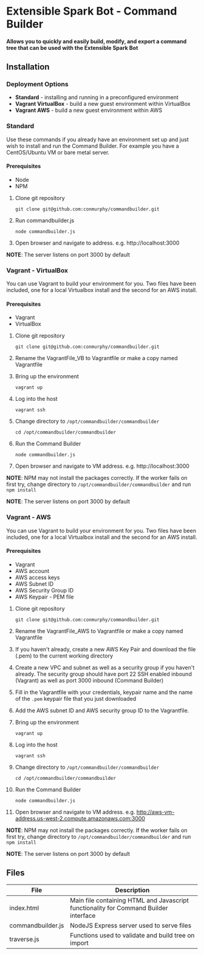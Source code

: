 # Extensible Spark Bot - Command Builder

#### Allows you to quickly and easily build, modify, and export a command tree that can be used with the Extensible Spark Bot

## Installation

### Deployment Options

* **Standard** - installing and running in a preconfigured environment
* **Vagrant VirtualBox** -  build a new guest environment within VirtualBox
* **Vagrant AWS** - build a new guest environment within AWS

### Standard

Use these commands if you already have an environment set up and just wish to install and run the Command Builder. For example you have a CentOS/Ubuntu VM or bare metal server.

#### Prerequisites
* Node
* NPM


1. Clone git repository
   
   `git clone git@github.com:conmurphy/commandbuilder.git`

2. Run commandbuilder.js

   `node commandbuilder.js`
3. Open browser and navigate to address. e.g. http://localhost:3000

**NOTE**: The server listens on port 3000 by default

### Vagrant - VirtualBox

You can use Vagrant to build your environment for you. Two files have been included, one for a local Virtualbox install and the second for an AWS install. 

#### Prerequisites
* Vagrant
* VirtualBox


1. Clone git repository
   
    `git clone git@github.com:conmurphy/commandbuilder.git`

2. Rename the VagrantFile_VB to Vagrantfile or make a copy named Vagrantfile
3. Bring up the environment
    
    `vagrant up`

4. Log into the host

    `vagrant ssh`

5. Change directory to `/opt/commandbuilder/commandbuilder`

    `cd /opt/commandbuilder/commandbuilder`

6. Run the Command Builder

    `node commandbuilder.js`
7. Open browser and navigate to VM address. e.g. http://localhost:3000

**NOTE**: NPM may not install the packages correctly. If the worker fails on first try, change directory to `/opt/commandbuilder/commandbuilder` and run `npm install`

**NOTE**: The server listens on port 3000 by default

### Vagrant - AWS

You can use Vagrant to build your environment for you. Two files have been included, one for a local Virtualbox install and the second for an AWS install.

#### Prerequisites
* Vagrant
* AWS account
* AWS access keys
* AWS Subnet ID
* AWS Security Group ID
* AWS Keypair - PEM file


1. Clone git repository
   
    `git clone git@github.com:conmurphy/commandbuilder.git`

2. Rename the VagrantFile_AWS to Vagrantfile or make a copy named Vagrantfile
3. If you haven't already, create a new AWS Key Pair and download the file (.pem) to the current working directory
4. Create a new VPC and subnet as well as a security group if you haven't already. The security group should have port 22 SSH enabled inbound (Vagrant) as well as port 3000 inbound (Command Builder)
5. Fill in the Vagrantfile with your credentials, keypair name and the name of the `.pem` keypair file that you just downloaded
6. Add the AWS subnet ID and AWS security group ID to the Vagrantfile.
7. Bring up the environment
    
    `vagrant up`

8. Log into the host

    `vagrant ssh`

9. Change directory to `/opt/commandbuilder/commandbuilder`

    `cd /opt/commandbuilder/commandbuilder`

10. Run the Command Builder

    `node commandbuilder.js`

11. Open browser and navigate to VM address. e.g. http://aws-vm-address.us-west-2.compute.amazonaws.com:3000

**NOTE**: NPM may not install the packages correctly. If the worker fails on first try, change directory to `/opt/commandbuilder/commandbuilder` and run `npm install`

**NOTE**: The server listens on port 3000 by default

## Files

| File | Description |
|----------|----------------|
| index.html | Main file containing HTML and Javascript functionality for Command Builder interface |
| commandbuilder.js | NodeJS Express server used to serve files |
| traverse.js | Functions used to validate and build tree on import |


